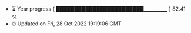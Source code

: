 - ⏳ Year progress { ████████████████████████▁▁▁▁▁▁ } 82.41 %
- ⏰ Updated on Fri, 28 Oct 2022 19:19:06 GMT


